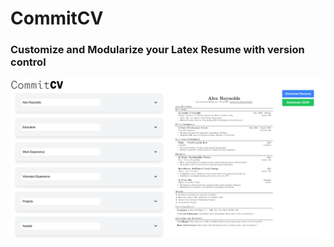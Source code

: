 # CommitCV 

### Customize and Modularize your Latex Resume with version control

![](CommitCV/public/preview.png)
